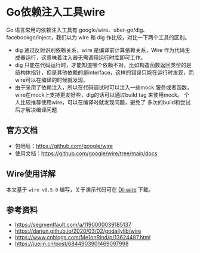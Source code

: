 # Go依赖注入工具wire

Go 语言常用的依赖注入工具有 google/wire、uber-go/dig、facebookgo/inject，我们以为 wire 和 dig 作比较，对比一下两个工具的区别。

- dig 通过反射识别依赖关系，wire 是编译前计算依赖关系，Wire 作为代码生成器运行，这意味着注入器无需调用运行时库即可工作。
- dig 只能在代码运行时，才能知道哪个依赖不对，比如构造函数返回类型的是结构体指针，但是其他依赖的是interface，这样的错误只能在运行时发现，而wire可以在编译的时候就发现。
- 由于采用了依赖注入，所以在代码调试时可以注入一些mock 服务或者函数，wire在mock上支持更友好些，dig的话可以通过build tag 来使用mock。 个人比较推荐使用wire，可以在编译时就发现问题，避免了 多次的build和尝试后才解决编译问题

## 官方文档

- 包地址：https://github.com/google/wire
- 使用文档：https://github.com/google/wire/tree/main/docs

## Wire使用详解

本文基于 `wire v0.5.0` 编写，关于演示代码可在 [DI-wire](https://github.com/mailjobblog/dev_go/tree/master/220512-DI-wire) 下载。




## 参考资料

- https://segmentfault.com/a/1190000039185137
- https://darjun.github.io/2020/03/02/godailylib/wire
- https://www.cnblogs.com/Me1onRind/p/13624487.html
- https://juejin.cn/post/6844903901469097998
